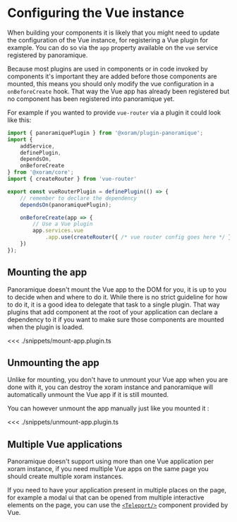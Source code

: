 # Configuring the Vue instance

When building your components it is likely that you might need to update the
configuration of the Vue instance, for registering a Vue plugin for example. You
can do so via the `app` property available on the `vue` service registered by
panoramique.

Because most plugins are used in components or in code invoked by components
it's important they are added before those components are mounted, this means
you should only modify the vue configuration in a `onBeforeCreate` hook. That
way the Vue app has already been registered but no component has been registered
into panoramique yet.

For example if you wanted to provide `vue-router` via a plugin it could look
like this:

```ts [router.plugin.ts]
import { panoramiquePlugin } from '@xoram/plugin-panoramique';
import {
	addService,
	definePlugin,
	dependsOn,
	onBeforeCreate
} from '@xoram/core';
import { createRouter } from 'vue-router'

export const vueRouterPlugin = definePlugin(() => {
	// remember to declare the dependency
	dependsOn(panoramiquePlugin);

	onBeforeCreate(app => {
		// Use a Vue plugin
		app.services.vue
			.app.use(createRouter({ /* vue router config goes here */ }));
	})
});
```

## Mounting the app

Panoramique doesn't mount the Vue app to the DOM for you, it is up to you to
decide when and where to do it. While there is no strict guideline for how to do
it, it is a good idea to delegate that task to a single plugin. That way plugins
that add component at the root of your application can declare a dependency to
it if you want to make sure those components are mounted when the plugin is
loaded.

<<< ./snippets/mount-app.plugin.ts

## Unmounting the app

Unlike for mounting, you don't have to unmount your Vue app when you are done
with it, you can destroy the xoram instance and panoramique will automatically
unmount the Vue app if it is still mounted.

You can however unmount the app manually just like you mounted it :

<<< ./snippets/unmount-app.plugin.ts

## Multiple Vue applications

Panoramique doesn't support using more than one Vue application per xoram
instance, if you need multiple Vue apps on the same page you should create
multiple xoram instances.

If you need to have your application present in multiple places on the page, for
example a modal ui that can be opened from multiple interactive elements on the
page, you can use the [`<Teleport/>`](
https://vuejs.org/guide/built-ins/teleport.html) component provided by Vue.